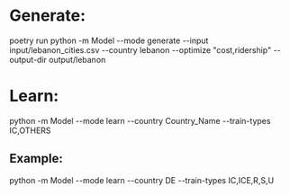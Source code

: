 
# Generate:

poetry run python -m Model --mode generate --input input/lebanon_cities.csv --country lebanon --optimize "cost,ridership" --output-dir output/lebanon

# Learn:
python -m Model --mode learn --country Country_Name --train-types IC,OTHERS

## Example:
python -m Model --mode learn --country DE --train-types IC,ICE,R,S,U
